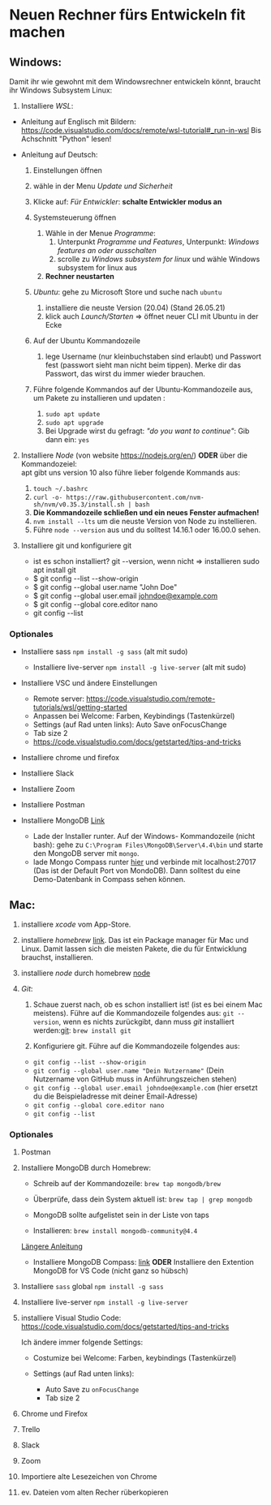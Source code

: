 # Neuen Rechner fürs Entwickeln fit machen
## Windows: 
Damit ihr wie gewohnt mit dem Windowsrechner entwickeln könnt, braucht ihr Windows Subsystem Linux:

1. Installiere *WSL*: 
 
  - Anleitung auf Englisch mit Bildern: https://code.visualstudio.com/docs/remote/wsl-tutorial#_run-in-wsl
   Bis Achschnitt "Python" lesen!

- Anleitung auf Deutsch:  
  1. Einstellungen öffnen
	2. wähle in der Menu *Update und Sicherheit* 
	3. Klicke auf: *Für Entwickler*: **schalte Entwickler modus an**
	4. Systemsteuerung öffnen
		1. Wähle in der Menue *Programme*:
			1. Unterpunkt *Programme und Features*, 
      Unterpunkt:  *Windows features an oder ausschalten*
			2. scrolle zu *Windows subsystem for linux* und wähle Windows subsystem for linux  aus
	   3. **Rechner neustarten**

	5. *Ubuntu*: gehe zu Microsoft Store und suche nach `ubuntu`
		1. installiere die neuste Version (20.04) (Stand 26.05.21)
		2. klick auch *Launch/Starten* => öffnet neuer CLI mit Ubuntu in der Ecke
    
    3. Auf der Ubuntu Kommandozeile 
		1. lege Username (nur kleinbuchstaben sind erlaubt) und Passwort fest (passwort sieht man nicht beim tippen). Merke dir das Passwort, das wirst du immer wieder brauchen. 
	7. Führe folgende Kommandos auf der Ubuntu-Kommandozeile aus, um Pakete zu installieren und  updaten :
		1. `sudo apt update`
		2. `sudo apt upgrade`
		3. Bei Upgrade wirst du gefragt: *"do you want to continue"*: Gib dann ein: `yes`


2. Installiere *Node* (von website  https://nodejs.org/en/)  **ODER** über die Kommandozeiel:  
  apt gibt uns version 10 also führe lieber folgende Kommands aus:

    1. `touch ~/.bashrc` 
    2. `curl -o- https://raw.githubusercontent.com/nvm-sh/nvm/v0.35.3/install.sh | bash` 
    3. **Die Kommandozeile schließen und ein neues Fenster aufmachen!**
    4. `nvm install --lts` um die neuste Version von Node zu instellieren. 
    5. Führe `node --version` aus und du solltest 14.16.1 oder 16.00.0 sehen. 


1. Installiere git und konfiguriere git 
	- ist es schon installiert? git --version, wenn nicht => installieren   sudo apt install git
	- $ git config --list --show-origin
	- $ git config --global user.name "John Doe"
	- $ git config --global user.email johndoe@example.com
	-  $ git config --global core.editor nano
	- git config --list


### Optionales

- Installiere sass `npm install -g sass`
(alt mit sudo)
	- Installiere live-server `npm install -g live-server`
(alt mit sudo)

- Installiere VSC und ändere Einstellungen
	- Remote server: https://code.visualstudio.com/remote-tutorials/wsl/getting-started 
	- Anpassen bei Welcome: Farben, Keybindings (Tastenkürzel)
	- Settings (auf Rad unten links): Auto Save onFocusChange
	- Tab size 2
	- https://code.visualstudio.com/docs/getstarted/tips-and-tricks
- Installiere chrome und firefox
- Installiere Slack
-  Installiere Zoom
- Installiere Postman
- Installiere MongoDB [Link](https://docs.mongodb.com/manual/tutorial/install-mongodb-on-windows/)

  - Lade  der Installer runter.
Auf der Windows- Kommandozeile (nicht bash):
gehe zu `C:\Program Files\MongoDB\Server\4.4\bin`
 und starte den MongoDB server mit `mongo`.
  - lade Mongo Compass runter [hier](https://www.mongodb.com/try/download/compass?tck=docs_compass) und verbinde mit localhost:27017 (Das ist der Default Port von MondoDB). Dann solltest du eine Demo-Datenbank in Compass sehen können.




    

## Mac: 
1. installiere *xcode* vom App-Store. 
2. installiere *homebrew* [link](https://brew.sh/). Das ist ein Package manager für Mac und Linux. Damit lassen sich die meisten  Pakete, die du für  Entwicklung brauchst, installieren. 
3. installiere *node* durch homebrew [node](https://formulae.brew.sh/formula/node#default)
4. *Git*:

	1. Schaue zuerst nach, ob es schon installiert ist! (ist es bei einem Mac meistens). Führe auf die Kommandozeile folgendes aus: `git --version`, wenn es nichts zurückgibt, dann muss  *git* installiert werden:[git](https://formulae.brew.sh/formula/git#default): `brew install git`

    2. Konfiguriere git. Führe auf die Kommandozeile folgendes aus:
	- `git config --list --show-origin`
	- `git config --global user.name "Dein Nutzername"` (Dein Nutzername von GitHub muss in Anführungszeichen stehen)
	- `git config --global user.email johndoe@example.com` (hier ersetzt du die Beispieladresse mit deiner Email-Adresse)
	- `git config --global core.editor nano`
	- `git config --list`

### Optionales
  1. Postman
  2. Installiere MongoDB durch Homebrew:

      - Schreib auf der Kommandozeile: 
      `brew tap mongodb/brew`

      - Überprüfe, dass dein System aktuell ist: 
      `brew tap | grep mongodb`

      - MongoDB sollte aufgelistet sein in der Liste von taps

      - Installieren: 
      `brew install mongodb-community@4.4`

      [Längere Anleitung](https://docs.mongodb.com/manual/tutorial/install-mongodb-on-os-x/)

      - Installiere MongoDB Compass: [link](https://www.mongodb.com/try/download/compass?tck=docs_compass) **ODER** Installiere den Extention MongoDB for VS Code (nicht ganz so hübsch)

      
  3. Installiere `sass` global `npm install -g sass`
  4. Installiere live-server `npm install -g live-server` 

  5. installiere Visual Studio Code: 
https://code.visualstudio.com/docs/getstarted/tips-and-tricks

      Ich ändere immer folgende Settings:

      - Costumize bei Welcome: Farben, keybindings (Tastenkürzel)
      - Settings (auf Rad unten links): 
          
        - Auto Save zu `onFocusChange`
        - Tab size 2
	
1. Chrome und Firefox
1. Trello
1. Slack
1. Zoom
1. Importiere alte Lesezeichen von Chrome
1. ev. Dateien vom alten Recher rüberkopieren

    